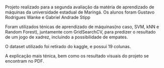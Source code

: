 Projeto realizado para a segunda avaliação da matéria de aprendizado de máquinas da universidade estadual de Maringá.
Os alunos foram Gustavo Rodrigues Wanke e Gabriel Andrade Stipp

Foram utilizados ténicas de aprendizado de máquinas(no caso, SVM, kNN e Random Forest), juntamente com GridSearchCV, para predizer o resultado de um jogo de xadrez, incluindo a possibilidade de empates.

O dataset utilizado foi retirado do kaggle, e possui 19 colunas. 

A explicação mais ténica, bem como os resultado visuais do projeto se encontram no PDF.
